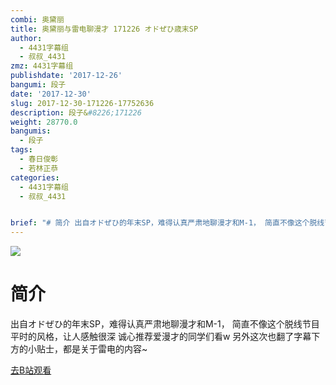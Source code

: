 ```yaml
---
combi: 奥黛丽
title: 奥黛丽与雷电聊漫才 171226 オドぜひ歳末SP
author:
  - 4431字幕组
  - 叔叔_4431
zmz: 4431字幕组
publishdate: '2017-12-26'
bangumi: 段子
date: '2017-12-30'
slug: 2017-12-30-171226-17752636
description: 段子&#8226;171226
weight: 28770.0
bangumis:
  - 段子
tags:
  - 春日俊彰
  - 若林正恭
categories:
  - 4431字幕组
  - 叔叔_4431


brief: "# 简介 出自オドぜひ的年末SP，难得认真严肃地聊漫才和M-1， 简直不像这个脱线节目平时的风格，让人感触很深 诚心推荐爱漫才的同学们看w 另外这次也翻了字幕下方的小贴士，都是关于雷电的内容~"
---
```

![](https://i.imgur.com/GqJYwG3.png)
# 简介  
出自オドぜひ的年末SP，难得认真严肃地聊漫才和M-1，
简直不像这个脱线节目平时的风格，让人感触很深
诚心推荐爱漫才的同学们看w
另外这次也翻了字幕下方的小贴士，都是关于雷电的内容~  

[去B站观看](https://www.bilibili.com/video/av17752636/)
 
